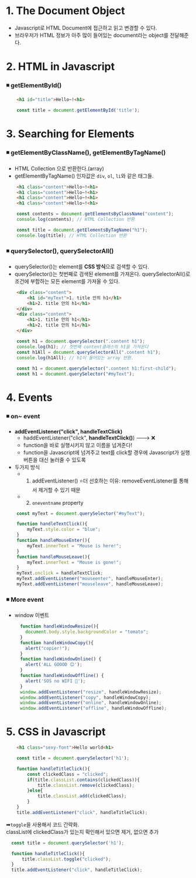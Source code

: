 # 1. The Document Object

- Javascript로 HTML Document에 접근하고 읽고 변경할 수 있다.
- 브라우저가 HTML 정보가 아주 많이 들어있는 document라는 object를 전달해준다.

# 2. HTML in Javascript
### ◾ getElementById()
``` html
    <h1 id="title">Hello~!<h1>
```
``` javascript
    const title = document.getElementById('title');
```

# 3. Searching for Elements
### ◾ getElementByClassName(), getElementByTagName()
- HTML Collection 으로 반환한다.(array)
- getElementByTagName() 인자값은 `div`, `ol`, `li`와 같은 태그들.
``` html
    <h1 class="content">Hello~!<h1>
    <h1 class="content">Hello~!<h1>
    <h1 class="content">Hello~!<h1>
    <h1 class="content">Hello~!<h1>
```
``` javascript
    const contents = document.getElementsByClassName("content");
    console.log(contents); // HTML Collection 반환

    const title = document.getElementsByTagName("h1");
    console.log(title); // HTML Collection 반환
```
### ◾ querySelector(), querySelectorAll()
- querySelector()는 element를 **CSS 방식**으로 검색할 수 있다.
- querySelector()는 첫번째로 검색된 element를 가져온다. 
  querySelectorAll()로 조건에 부합하는 모든 element를 가져올 수 있다.
``` html
    <div class="content">
        <h1 id="myText">1. title 안의 h1</h1>
        <h1>2. title 안의 h1</h1>
    </div>
    <div class="content">
        <h1>1. title 안의 h1</h1>
        <h1>2. title 안의 h1</h1>
    </div>
```
``` javascript
    const h1 = document.querySelector(".content h1");
    console.log(h1); // 첫번째 content클래스의 h1을 가져온다
    const h1All = document.querySelectorAll(".content h1");
    console.log(h1All); // h1이 들어있는 array 반환. 
    
    const h1 = document.querySelector(".content h1:first-child");
    const h1 = document.querySelector("#myText");
```
# 4. Events
### ◾ on~ event
- **addEventListener("click", handleTextClick)**
  - haddEventListener("click", **handleTextClick()**) ---> ❌
  - function을 바로 실행시키지 않고 이름을 넘겨준다!
  - function을 Javascript에 넘겨주고 text를 click할 경우에 Javascript가 실행버튼을 대신 눌러줄 수 있도록
- 두가지 방식
  - 1) addEventListener()
       ⭐더 선호하는 이유: removeEventListener를 통해서 제거할 수 있기 때문
  - 2) `oneventname` property
``` javascript
    const myText = document.querySelector("#myText");

    function handleTextClick(){
        myText.style.color = "blue";
    }
    function handleMouseEnter(){
        myText.innerText = "Mouse is here!";
    }
    function handleMouseLeave(){
        myText.innerText = "Mouse is gone!";
    }
    myText.onclick = handleTextClick;
    myText.addEventListener("mouseenter", handleMouseEnter);
    myText.addEventListener("mouseleave", handleMouseLeave);
```
### ◾ More event
- window 이벤트
  ```javascript
    function handleWindowResize(){
      document.body.style.backgroundColor = "tomato";
    }
    function handleWindowCopy(){
      alert("copier!");
    }
    function handleWindowOnline() {
      alert('ALL GOOOD 😊');
    }
    function handleWindowOffline() {
      alert('SOS no WIFI 🙁');
    }
    window.addEventListener("resize", handleWindowResize);
    window.addEventListener("copy", handleWindowCopy);
    window.addEventListener("online", handleWindowOnline);
    window.addEventListener("offline", handleWindowOffline);
  ```
# 5. CSS in Javascript
``` html
    <h1 class="sexy-font">Hello world<h1>
```
```javascript
    const title = document.querySelector('h1');

    function handleTitleClick(){
        const clickedClass = "clicked"; 
        if(title.classList.contains(clickedClass)){
            title.classList.remove(clickedClass);
        }else{
            title.classList.add(clickedClass);
        }
    }
    title.addEventListener("click", handleTitleClick);
  ```
➡`toggle`을 사용해서 코드 간략화.  
classList에 clickedClass가 있는지 확인해서 있으면 제거, 없으면 추가
  ```javascript
    const title = document.querySelector('h1');

    function handleTitleClick(){
        title.classList.toggle("clicked");
    }
    title.addEventListener("click", handleTitleClick);
  ```
